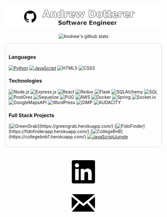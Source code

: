 <div align="center">

[![Header](./github_top.png)](https://adotterer.github.io/)

![Andrew's github stats](https://github-readme-stats.vercel.app/api?username=adotterer&hide=issues,contribs&text_color=111&icon_color=000&bg_color=0,ea6161,ffc64d,fffc4d,52fa5a,52fa5a,4dfcff,c64dff&theme=monokai)

</div>

<div style="
border: 1px solid lightgrey;
padding: 10px;
border-radius: 15px;
">

### Languages

[![Python](https://img.shields.io/badge/-Python-000?&logo=python)](https://github.com/adotterer?tab=repositories&q=&type=&language=python)
[![JavaScript](https://img.shields.io/badge/-JavaScript-000?&logo=JavaScript&logoColor=ddc508)](https://github.com/adotterer?tab=repositories&q=&type=&language=javascript)
<img alt="HTML5" src="https://img.shields.io/badge/-HTML5%20-61DAFB?style=flat-square&logo=HTML5&logoColor=white&color=black"/>
<img alt="CSS3" src="https://img.shields.io/badge/-CSS3%20-61DAFB?style=flat-square&logo=CSS3&logoColor=white&color=black"/>


### Technologies

![Node.js](https://img.shields.io/badge/-Node.js-000?&logo=node.js)
![Express.js](https://img.shields.io/badge/-express.js-000?&logo=express)
![React](https://img.shields.io/badge/-React-000?&logo=React)
![Redux](https://img.shields.io/badge/-Redux-000?&logo=Redux)
![Flask](https://img.shields.io/badge/-Flask-000?&logo=Flask)
![SQLAlchemy](https://img.shields.io/badge/-SQLAlchemy-000?&logo=SQLAlchemy)
![SQL](https://img.shields.io/badge/-SQL-000?&logo=SQL)
![PostGres](https://img.shields.io/badge/-PostGRES-000?&logo=PostGRES)
![Sequelize](https://img.shields.io/badge/-Sequelize-000?&logo=Sequelize)
![PUG](https://img.shields.io/badge/-Pug-000?&logo=Pug)
![AWS](https://img.shields.io/badge/-AWS-000?&logo=Amazon-AWS&logoColor=FF9900)
![Docker](https://img.shields.io/badge/-Docker-000?&logo=Docker)
![Spring](https://img.shields.io/badge/-Spring-000?&logo=Spring)
![Socket.io](https://img.shields.io/badge/-Socket.io-000?&logo=Socket.io)
![GoogleMapsAPI](https://img.shields.io/badge/-GoogleMapsAPI-000?&logo=Google)
![WordPress](https://img.shields.io/badge/-WordPress-000?&logo=WordPress)
![GIMP](https://img.shields.io/badge/-GIMP-000?&logo=GIMP)
![AUDACITY](https://img.shields.io/badge/-Audacity-000?&logo=Audacity)

### Full Stack Projects

[![GreenGrab](https://img.shields.io/badge/-🌱%20Green%20Grab-000?)](https://greengrab.herokuapp.com/)
[![FidoFinder](https://img.shields.io/badge/-🐶%20FidoFinderApp-000?)](https://fidofinderapp.herokuapp.com/)
[![CollegeBnB](https://img.shields.io/badge/-🎓%20CollegeBnB-000?)](https://collegebnb1.herokuapp.com/)
[![JavaScriptJungle](https://img.shields.io/badge/-<🌴/>%20JavaScript%20Jungle-000?)](https://jsjredux.herokuapp.com/)

</div>

<div
align="center"
style="
width: 100%;
align:center;
margin-top: 25px;
display: flex;
flex-direction: column;
justify-content: space-around;
align-items: center;
">

[![Linkedin](./linkedin_click.png)](https://www.linkedin.com/in/andrew-dotterer-6338aa97/)

[![Email](./email_click.png)](mailto:adotterer@gmail.com)

</div>

<!--
**adotterer/adotterer** is a ✨ _special_ ✨ repository because its `README.md` (this file) appears on your GitHub profile.

Here are some ideas to get you started:

- 🔭 I’m currently working on ...
- 🌱 I’m currently learning ...
- 👯 I’m looking to collaborate on ...
- 🤔 I’m looking for help with ...
- 💬 Ask me about ...
- 📫 How to reach me: ...
- 😄 Pronouns: ...
- ⚡ Fun fact: ...
  -->
